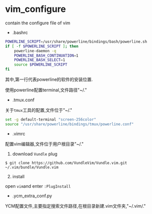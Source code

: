 # vim_configure
contain the configure file of vim

- .bashrc

```bash
POWERLINE_SCRIPT=/usr/share/powerline/bindings/bash/powerline.sh
if [ -f $POWERLINE_SCRIPT ]; then
    powerline-daemon -q
    POWERLINE_BASH_CONTINUATION=1
    POWERLINE_BASH_SELECT=1
    source $POWERLINE_SCRIPT
fi
```

其中,第一行代表powerline的软件的安装位置.

使用powerline配置terminal,文件路径"~/."

- .tmux.conf

关于`tmux`工具的配置,文件位于"~/."

```bash
set -g default-terminal "screen-256color"
source "/usr/share/powerline/bindings/tmux/powerline.conf"
```

- .vimrc

配置vim编辑器,文件位于用户根目录"~/."

1. download `Vundle` plug

```shell
$ git clone https://github.com/VundleVim/Vundle.vim.git ~/.vim/bundle/Vundle.vim
```

2. install 

open `vim`and enter `:PlugInstall`

- .ycm_extra_conf.py

YCM配置文件,主要指定搜索文件路径,在根目录新建.vim文件夹,"~/.vim/."